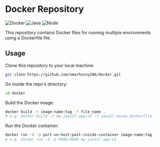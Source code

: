 # Docker Repository

![Docker](https://img.shields.io/badge/docker-%230db7ed.svg?style=for-the-badge&logo=docker&logoColor=white)
![Java](https://img.shields.io/badge/Java-ED8B00?style=for-the-badge&logo=openjdk&logoColor=white)
![Node](https://img.shields.io/badge/Node.js-43853D?style=for-the-badge&logo=node.js&logoColor=white)

This repository contains Docker files for running multiple environments using a Dockerfile file.

## Usage

Clone this repository to your local machine:
```bash
git clone https://github.com/omarhosny206/docker.git
```

Go inside the repo's directory:
```bash
cd docker
```

Build the Docker image:
```bash
docker build -t image-name:tag -f file_name .
# e.g. docker build -t my-java17-app:v1 -f java17.maven.Dockerfile .
```

Run the Docker container:
```bash
docker run -d -p port-on-host:post-inside-container image-name:tag
# e.g. docker run -d -p 8080:8080 my-java17-app:v1
```